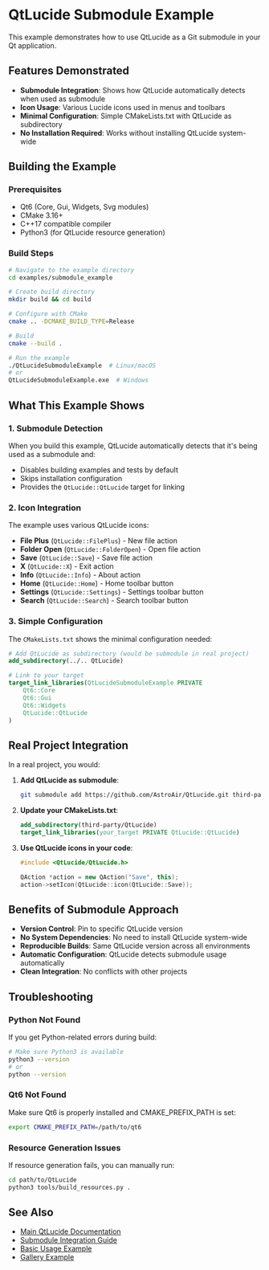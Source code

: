 # QtLucide Submodule Example

This example demonstrates how to use QtLucide as a Git submodule in your Qt application.

## Features Demonstrated

- **Submodule Integration**: Shows how QtLucide automatically detects when used as submodule
- **Icon Usage**: Various Lucide icons used in menus and toolbars
- **Minimal Configuration**: Simple CMakeLists.txt with QtLucide as subdirectory
- **No Installation Required**: Works without installing QtLucide system-wide

## Building the Example

### Prerequisites

- Qt6 (Core, Gui, Widgets, Svg modules)
- CMake 3.16+
- C++17 compatible compiler
- Python3 (for QtLucide resource generation)

### Build Steps

```bash
# Navigate to the example directory
cd examples/submodule_example

# Create build directory
mkdir build && cd build

# Configure with CMake
cmake .. -DCMAKE_BUILD_TYPE=Release

# Build
cmake --build .

# Run the example
./QtLucideSubmoduleExample  # Linux/macOS
# or
QtLucideSubmoduleExample.exe  # Windows
```

## What This Example Shows

### 1. Submodule Detection

When you build this example, QtLucide automatically detects that it's being used as a submodule and:

- Disables building examples and tests by default
- Skips installation configuration
- Provides the `QtLucide::QtLucide` target for linking

### 2. Icon Integration

The example uses various QtLucide icons:

- **File Plus** (`QtLucide::FilePlus`) - New file action
- **Folder Open** (`QtLucide::FolderOpen`) - Open file action  
- **Save** (`QtLucide::Save`) - Save file action
- **X** (`QtLucide::X`) - Exit action
- **Info** (`QtLucide::Info`) - About action
- **Home** (`QtLucide::Home`) - Home toolbar button
- **Settings** (`QtLucide::Settings`) - Settings toolbar button
- **Search** (`QtLucide::Search`) - Search toolbar button

### 3. Simple Configuration

The `CMakeLists.txt` shows the minimal configuration needed:

```cmake
# Add QtLucide as subdirectory (would be submodule in real project)
add_subdirectory(../.. QtLucide)

# Link to your target
target_link_libraries(QtLucideSubmoduleExample PRIVATE
    Qt6::Core
    Qt6::Gui
    Qt6::Widgets
    QtLucide::QtLucide
)
```

## Real Project Integration

In a real project, you would:

1. **Add QtLucide as submodule**:

   ```bash
   git submodule add https://github.com/AstroAir/QtLucide.git third-party/QtLucide
   ```

2. **Update your CMakeLists.txt**:

   ```cmake
   add_subdirectory(third-party/QtLucide)
   target_link_libraries(your_target PRIVATE QtLucide::QtLucide)
   ```

3. **Use QtLucide icons in your code**:

   ```cpp
   #include <QtLucide/QtLucide.h>
   
   QAction *action = new QAction("Save", this);
   action->setIcon(QtLucide::icon(QtLucide::Save));
   ```

## Benefits of Submodule Approach

- **Version Control**: Pin to specific QtLucide version
- **No System Dependencies**: No need to install QtLucide system-wide
- **Reproducible Builds**: Same QtLucide version across all environments
- **Automatic Configuration**: QtLucide detects submodule usage automatically
- **Clean Integration**: No conflicts with other projects

## Troubleshooting

### Python Not Found

If you get Python-related errors during build:

```bash
# Make sure Python3 is available
python3 --version
# or
python --version
```

### Qt6 Not Found

Make sure Qt6 is properly installed and CMAKE_PREFIX_PATH is set:

```bash
export CMAKE_PREFIX_PATH=/path/to/qt6
```

### Resource Generation Issues

If resource generation fails, you can manually run:

```bash
cd path/to/QtLucide
python3 tools/build_resources.py .
```

## See Also

- [Main QtLucide Documentation](../../README.md)
- [Submodule Integration Guide](../../docs/submodule-integration.md)
- [Basic Usage Example](../basic_usage/)
- [Gallery Example](../gallery/)
